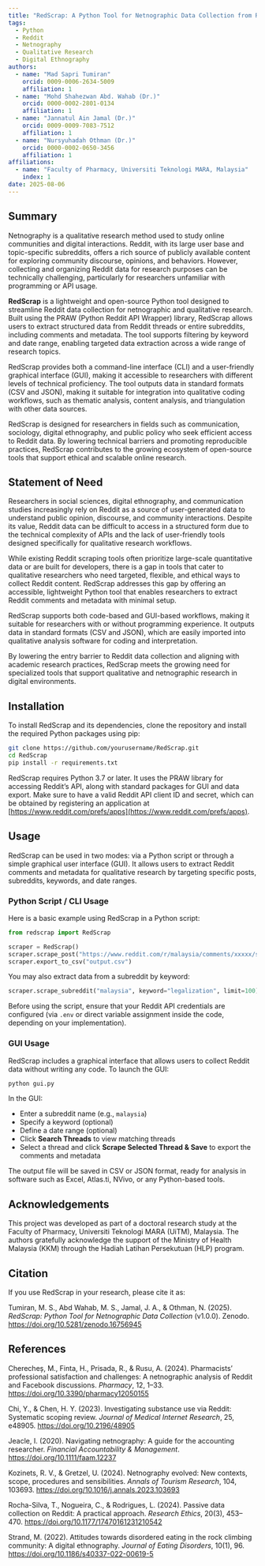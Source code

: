 ```yaml
---
title: "RedScrap: A Python Tool for Netnographic Data Collection from Reddit"
tags:
  - Python
  - Reddit
  - Netnography
  - Qualitative Research
  - Digital Ethnography
authors:
  - name: "Mad Sapri Tumiran"
    orcid: 0009-0006-2634-5009
    affiliation: 1
  - name: "Mohd Shahezwan Abd. Wahab (Dr.)"
    orcid: 0000-0002-2801-0134
    affiliation: 1
  - name: "Jannatul Ain Jamal (Dr.)"
    orcid: 0009-0009-7083-7512
    affiliation: 1
  - name: "Nursyuhadah Othman (Dr.)"
    orcid: 0000-0002-0650-3456
    affiliation: 1
affiliations:
  - name: "Faculty of Pharmacy, Universiti Teknologi MARA, Malaysia"
    index: 1
date: 2025-08-06
---
```


## Summary

Netnography is a qualitative research method used to study online communities and digital interactions. Reddit, with its large user base and topic-specific subreddits, offers a rich source of publicly available content for exploring community discourse, opinions, and behaviors. However, collecting and organizing Reddit data for research purposes can be technically challenging, particularly for researchers unfamiliar with programming or API usage.

**RedScrap** is a lightweight and open-source Python tool designed to streamline Reddit data collection for netnographic and qualitative research. Built using the PRAW (Python Reddit API Wrapper) library, RedScrap allows users to extract structured data from Reddit threads or entire subreddits, including comments and metadata. The tool supports filtering by keyword and date range, enabling targeted data extraction across a wide range of research topics.

RedScrap provides both a command-line interface (CLI) and a user-friendly graphical interface (GUI), making it accessible to researchers with different levels of technical proficiency. The tool outputs data in standard formats (CSV and JSON), making it suitable for integration into qualitative coding workflows, such as thematic analysis, content analysis, and triangulation with other data sources.

RedScrap is designed for researchers in fields such as communication, sociology, digital ethnography, and public policy who seek efficient access to Reddit data. By lowering technical barriers and promoting reproducible practices, RedScrap contributes to the growing ecosystem of open-source tools that support ethical and scalable online research.

## Statement of Need

Researchers in social sciences, digital ethnography, and communication studies increasingly rely on Reddit as a source of user-generated data to understand public opinion, discourse, and community interactions. Despite its value, Reddit data can be difficult to access in a structured form due to the technical complexity of APIs and the lack of user-friendly tools designed specifically for qualitative research workflows.

While existing Reddit scraping tools often prioritize large-scale quantitative data or are built for developers, there is a gap in tools that cater to qualitative researchers who need targeted, flexible, and ethical ways to collect Reddit content. RedScrap addresses this gap by offering an accessible, lightweight Python tool that enables researchers to extract Reddit comments and metadata with minimal setup.

RedScrap supports both code-based and GUI-based workflows, making it suitable for researchers with or without programming experience. It outputs data in standard formats (CSV and JSON), which are easily imported into qualitative analysis software for coding and interpretation.

By lowering the entry barrier to Reddit data collection and aligning with academic research practices, RedScrap meets the growing need for specialized tools that support qualitative and netnographic research in digital environments.

## Installation

To install RedScrap and its dependencies, clone the repository and install the required Python packages using pip:

```bash
git clone https://github.com/yourusername/RedScrap.git
cd RedScrap
pip install -r requirements.txt
```

RedScrap requires Python 3.7 or later. It uses the PRAW library for accessing Reddit’s API, along with standard packages for GUI and data export. Make sure to have a valid Reddit API client ID and secret, which can be obtained by registering an application at [https://www.reddit.com/prefs/apps](https://www.reddit.com/prefs/apps).

## Usage

RedScrap can be used in two modes: via a Python script or through a simple graphical user interface (GUI). It allows users to extract Reddit comments and metadata for qualitative research by targeting specific posts, subreddits, keywords, and date ranges.

### Python Script / CLI Usage

Here is a basic example using RedScrap in a Python script:

```python
from redscrap import RedScrap

scraper = RedScrap()
scraper.scrape_post("https://www.reddit.com/r/malaysia/comments/xxxxx/sample_post/")
scraper.export_to_csv("output.csv")
```

You may also extract data from a subreddit by keyword:

```python
scraper.scrape_subreddit("malaysia", keyword="legalization", limit=100)
```

Before using the script, ensure that your Reddit API credentials are configured (via `.env` or direct variable assignment inside the code, depending on your implementation).

### GUI Usage

RedScrap includes a graphical interface that allows users to collect Reddit data without writing any code. To launch the GUI:

```bash
python gui.py
```

In the GUI:
- Enter a subreddit name (e.g., `malaysia`)
- Specify a keyword (optional)
- Define a date range (optional)
- Click **Search Threads** to view matching threads
- Select a thread and click **Scrape Selected Thread & Save** to export the comments and metadata

The output file will be saved in CSV or JSON format, ready for analysis in software such as Excel, Atlas.ti, NVivo, or any Python-based tools.

## Acknowledgements

This project was developed as part of a doctoral research study at the Faculty of Pharmacy, Universiti Teknologi MARA (UiTM), Malaysia. The authors gratefully acknowledge the support of the Ministry of Health Malaysia (KKM) through the Hadiah Latihan Persekutuan (HLP) program.

## Citation

If you use RedScrap in your research, please cite it as:

Tumiran, M. S., Abd Wahab, M. S., Jamal, J. A., & Othman, N. (2025). *RedScrap: Python Tool for Netnographic Data Collection* (v1.0.0). Zenodo. https://doi.org/10.5281/zenodo.16756945

## References

Cherecheș, M., Finta, H., Prisada, R., & Rusu, A. (2024). Pharmacists’ professional satisfaction and challenges: A netnographic analysis of Reddit and Facebook discussions. *Pharmacy*, 12, 1–33. https://doi.org/10.3390/pharmacy12050155

Chi, Y., & Chen, H. Y. (2023). Investigating substance use via Reddit: Systematic scoping review. *Journal of Medical Internet Research*, 25, e48905. https://doi.org/10.2196/48905

Jeacle, I. (2020). Navigating netnography: A guide for the accounting researcher. *Financial Accountability & Management*. https://doi.org/10.1111/faam.12237

Kozinets, R. V., & Gretzel, U. (2024). Netnography evolved: New contexts, scope, procedures and sensibilities. *Annals of Tourism Research*, 104, 103693. https://doi.org/10.1016/j.annals.2023.103693

Rocha-Silva, T., Nogueira, C., & Rodrigues, L. (2024). Passive data collection on Reddit: A practical approach. *Research Ethics*, 20(3), 453–470. https://doi.org/10.1177/17470161231210542

Strand, M. (2022). Attitudes towards disordered eating in the rock climbing community: A digital ethnography. *Journal of Eating Disorders*, 10(1), 96. https://doi.org/10.1186/s40337-022-00619-5